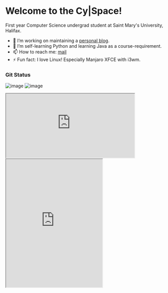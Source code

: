 <!--
**cybarspace/cybarspace** is a ✨ _special_ ✨ repository because its `README.md` (this file) appears on your GitHub profile.
-->
# Welcome to the Cy|Space!

First year Computer Science undergrad student at Saint Mary's University, Halifax.

- 🔭 I’m working on maintaining a [personal blog](https://j.mp/cybarblog "cybarspace.github.io").
- 🌱 I’m self-learning Python and learning Java as a course-requirement.
- 📫 How to reach me: [mail](mailto:cybardev@pm.me "cybardev@pm.me")
- ⚡ Fun fact: I love Linux! Especially Manjaro XFCE with i3wm.

### Git Status
![image](https://github-readme-stats.vercel.app/api?username=cybarspace&hide_border=true&theme=vue-dark)
![image](https://github-readme-stats.vercel.app/api/top-langs/?username=cybarspace&layout=compact&hide_border=true&langs_count=8&theme=vue-dark)



<iframe src="https://joe-lynn.github.io/github-cards/?usr=cybarspace?crd=classique" height="200" width="400"></iframe>



<iframe src="https://joe-lynn.github.io/github-cards/?usr=cybarspace?crd=obvert" height="400" width="300"></iframe>
